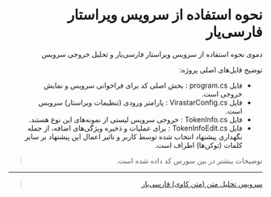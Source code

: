 <div dir="rtl">

# نحوه استفاده از سرویس ویراستار فارسی‌یار

دموی نحوه استفاده از سرویس ویراستار فارسی‌یار و تحلیل خروجی سرویس

توضیح فایل‌های اصلی پروژه:
- فایل program.cs : بخش اصلی کد برای فراخوانی سرویس و نمایش خروجی است.
- فایل VirastarConfig.cs : پارامتر ورودی (تنظیمات ویراستار) سرویس است.
- فایل TokenInfo.cs : خروجی سرویس لیستی از نمونه‌های این نوع هستند.
- فایل TokenInfoEdit.cs : برای عملیات و ذخیره ویژگی‌های اضافه، از جمله نگهداری پیشنهاد انتخاب شده توسط کاربر و تاثیر اعمال این پیشنهاد بر سایر کلمات (توکن‌ها) اطراف است.



> توضیحات بیشتر در بین سورس کد داده شده است.

---

> [سرویس تحلیل متن (متن کاوی) فارسی‌یار](https://text-mining.ir "مجموعه ابزارهای پردازش متن برای زبان فارسی")

</div>
